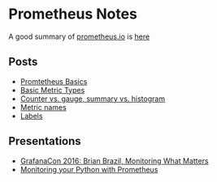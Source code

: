 # Prometheus Notes

A good summary of [prometheus.io](https://prometheus.io)
is [here](https://ordina-jworks.github.io/monitoring/2016/09/23/Monitoring-with-Prometheus.html)


## Posts
* [Promtetheus Basics](https://github.com/yolossn/Prometheus-Basics)
* [Basic Metric Types](https://prometheus.io/docs/concepts/metric_types/)
* [Counter vs. gauge, summary vs. histogram](https://prometheus.io/docs/practices/instrumentation/#counter-vs-gauge-summary-vs-histogram)
* [Metric names](https://prometheus.io/docs/practices/naming/#metric-names)
* [Labels](https://prometheus.io/docs/practices/naming/#labels)

## Presentations

* [GrafanaCon 2016: Brian Brazil, Monitoring What Matters](https://www.youtube.com/watch?v=nkCGOmLBI6I)
* [Monitoring your Python with Prometheus](https://www.slideshare.net/brianbrazil/python-ireland-monitoring-your-python-with-prometheus)